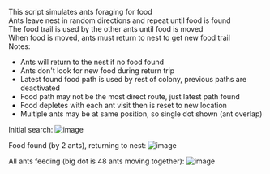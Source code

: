 This script simulates ants foraging for food<br/>
Ants leave nest in random directions and repeat until food is found<br/>
The food trail is used by the other ants until food is moved<br/>
When food is moved, ants must return to nest to get new food trail<br/>
Notes:<br/>
   - Ants will return to the nest if no food found
   - Ants don't look for new food during return trip
   - Latest found food path is used by rest of colony, previous paths are deactivated
   - Food path may not be the most direct route, just latest path found
   - Food depletes with each ant visit then is reset to new location
   - Multiple ants may be at same position, so single dot shown (ant overlap)

Initial search:
![image](https://github.com/mjwaddell1/Python/assets/35202179/36740927-015c-4d97-92fd-2ca3199b7002)

Food found (by 2 ants), returning to nest:
![image](https://github.com/mjwaddell1/Python/assets/35202179/83d0850c-1c9a-4fd4-b63d-1d93d6a60ca2)

All ants feeding (big dot is 48 ants moving together):
![image](https://github.com/mjwaddell1/Python/assets/35202179/403482d5-bb14-4031-a5e0-3a0a6cbe0dfe)
